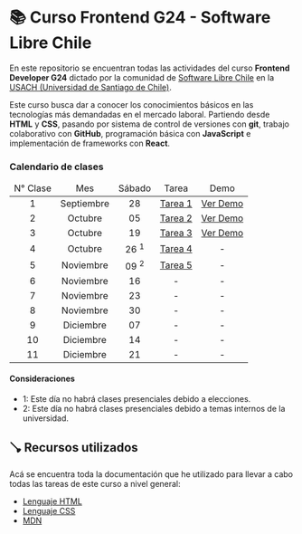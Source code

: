 # 📚 Curso Frontend G24 - Software Libre Chile

En este repositorio se encuentran todas las actividades del curso **Frontend Developer G24** dictado por la comunidad de [Software Libre Chile](https://www.softwarelibrechile.cl/) en la [USACH (Universidad de Santiago de Chile)](https://www.usach.cl/).

Este curso busca dar a conocer los conocimientos básicos en las tecnologías más demandadas en el mercado laboral. Partiendo desde **HTML** y **CSS**, pasando por sistema de control de versiones con **git**, trabajo colaborativo con **GitHub**, programación básica con **JavaScript** e implementación de frameworks con **React**.

### Calendario de clases

<table align="center">
  <thead>
    <tr>
      <td align="center">N° Clase</td>
      <td align="center">Mes</td>
      <td align="center">Sábado</td>
      <td align="center">Tarea</td>
      <td align="center">Demo</td>
    </tr>
  </thead>
  <tbody>
    <tr>
      <td align="center">1</td>
      <td align="center">Septiembre</td>
      <td align="center">28</td>
      <td align="center"><a href="/tareas/tarea-01/">Tarea 1</a></td>
      <td align="center"><a href="https://odracirdev.github.io/curso-g24/tareas/tarea-01/index.html">Ver Demo</a></td>
    </tr>
    <tr>
      <td align="center">2</td>
      <td align="center">Octubre</td>
      <td align="center">05</td>
      <td align="center"><a href="/tareas/tarea-02/">Tarea 2</a></td>
      <td align="center"><a href="https://odracirdev.github.io/curso-g24/tareas/tarea-02/index.html">Ver Demo</a></td>
    </tr>
    <tr>
      <td align="center">3</td>
      <td align="center">Octubre</td>
      <td align="center">19</td>
      <td align="center"><a href="/tareas/tarea-03/">Tarea 3</a></td>
      <td align="center"><a href="https://odracirdev.github.io/curso-g24/tareas/tarea-03/index.html">Ver Demo</a></td>
    </tr>
    <tr>
      <td align="center">4</td>
      <td align="center">Octubre</td>
      <td align="center">26 <sup>1</sup></td>
      <td align="center"><a href="https://github.com/odracirdev/landing-banco-falabella">Tarea 4</a></td>
      <td align="center">-</td>
    </tr>
    <tr>
      <td align="center">5</td>
      <td align="center">Noviembre</td>
      <td align="center">09 <sup>2</sup></td>
      <td align="center"><a href="/tareas/tarea-05/">Tarea 5</a></td>
      <td align="center">-</td>
    </tr>
    <tr>
      <td align="center">6</td>
      <td align="center">Noviembre</td>
      <td align="center">16</td>
      <td align="center">-</td>
      <td align="center">-</td>
    </tr>
    <tr>
      <td align="center">7</td>
      <td align="center">Noviembre</td>
      <td align="center">23</td>
      <td align="center">-</td>
      <td align="center">-</td>
    </tr>
    <tr>
      <td align="center">8</td>
      <td align="center">Noviembre</td>
      <td align="center">30</td>
      <td align="center">-</td>
      <td align="center">-</td>
    </tr>
    <tr>
      <td align="center">9</td>
      <td align="center">Diciembre</td>
      <td align="center">07</td>
      <td align="center">-</td>
      <td align="center">-</td>
    </tr>
    <tr>
      <td align="center">10</td>
      <td align="center">Diciembre</td>
      <td align="center">14</td>
      <td align="center">-</td>
      <td align="center">-</td>
    </tr>
    <tr>
      <td align="center">11</td>
      <td align="center">Diciembre</td>
      <td align="center">21</td>
      <td align="center">-</td>
      <td align="center">-</td>
    </tr>
  </tbody>
</table>

#### Consideraciones

- 1: Este día no habrá clases presenciales debido a elecciones.
- 2: Este día no habrá clases presenciales debido a temas internos de la universidad.

## 🪠 Recursos utilizados

Acá se encuentra toda la documentación que he utilizado para llevar a cabo todas las tareas de este curso a nivel general:

- [Lenguaje HTML](https://lenguajehtml.com/html)
- [Lenguaje CSS](https://lenguajehtml.com/html)
- [MDN](https://developer.mozilla.org/es/docs/Learn)
